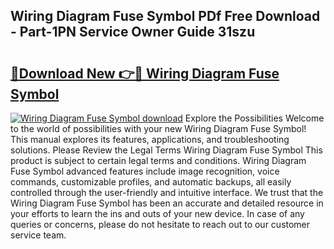 ## Wiring Diagram Fuse Symbol PDf Free Download - Part-1PN Service Owner Guide 31szu

# <h2><a href="http://dfswoa.blite.top/?on=Wiring+Diagram+Fuse+Symbol">🔗Download New 👉🔴 Wiring Diagram Fuse Symbol</a></h2>

[![Wiring Diagram Fuse Symbol download](https://i.imgur.com/lujVjoI.png)](http://dfswoa.blite.top/?on=Wiring+Diagram+Fuse+Symbol)
Explore the Possibilities Welcome to the world of possibilities with your new Wiring Diagram Fuse Symbol! This manual explores its features, applications, and troubleshooting solutions. Please Review the Legal Terms Wiring Diagram Fuse Symbol This product is subject to certain legal terms and conditions. Wiring Diagram Fuse Symbol advanced features include image recognition, voice commands, customizable profiles, and automatic backups, all easily controlled through the user-friendly and intuitive interface. We trust that the Wiring Diagram Fuse Symbol has been an accurate and detailed resource in your efforts to learn the ins and outs of your new device. In case of any queries or concerns, please do not hesitate to reach out to our customer service team.
